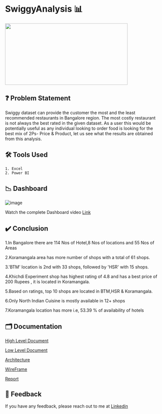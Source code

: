 # SwiggyAnalysis 📊
 
<img src="https://user-images.githubusercontent.com/24353357/151331057-ae4f3dec-24e8-4cff-a753-e258cb8413ec.png" width="400" height="200">


## ❓ Problem Statement

Swiggy dataset can provide the customer the most and the least recommended restaurants in Bangalore region.
The most costly restaurant is not always the best rated in the given dataset.
As a user this would be potentially useful as any individual looking to order food is looking for the best mix of 2Ps- Price & Product, let us see what the results are obtained from this analysis.

## 🛠 Tools Used
    1. Excel
    2. Power BI
## 📉 Dashboard

![image](https://user-images.githubusercontent.com/24353357/151335004-7a4a0a84-be12-4f2c-9d66-4744c4cee792.png)

Watch the complete Dashboard video [Link](https://youtu.be/IiSwuvOhPi0)


## ✔️ Conclusion
1.In Bangalore  there are 114 Nos of Hotel,8 Nos of locations and 55 Nos of Areas

2.Koramangala area has more number of shops with a total of 61 shops.

3.'BTM' location is 2nd with 33 shops, followed by 'HSR' with 15 shops. 

4.Khichdi Experiment shop has highest rating of 4.8 and has a best price of 200 Rupees , it is located in Koramangala. 

5.Based on ratings, top 10 shops are located in BTM,HSR & Koramangala. 

6.Only North Indian Cuisine is mostly available in 12+ shops 

7.Koramangala location has more i.e, 53.39 % of availability of hotels



## 🗂 Documentation

[High Level Document](https://github.com/manjunath3779/SwiggyAnalysis/blob/main/HLD%20Document.docx)

[Low Level Document](https://github.com/manjunath3779/SwiggyAnalysis/blob/main/LLD%20Document.docx)

[Architecture](https://github.com/manjunath3779/SwiggyAnalysis/blob/main/Architecture.docx)

[WireFrame](https://github.com/manjunath3779/SwiggyAnalysis/blob/main/Wireframe.docx)

[Report](https://github.com/manjunath3779/SwiggyAnalysis/blob/main/Detail%20Project%20Review%20report.pptx)

## 📩 Feedback

If you have any feedback, please reach out to me at [Linkedin](https://www.linkedin.com/in/manjunath-raikar-066891186/)
